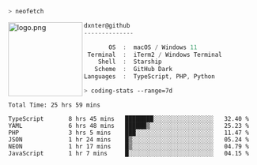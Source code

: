 ```zsh
> neofetch
```

<img align="left" src="https://user-images.githubusercontent.com/17434202/213643827-2660ae3a-d75f-4961-a865-9847c10b767f.png" alt="logo.png" width="150"/>

```csharp
dxnter@github
--------------

       OS  :  macOS / Windows 11
 Terminal  :  iTerm2 / Windows Terminal
    Shell  :  Starship
   Scheme  :  GitHub Dark
Languages  :  TypeScript, PHP, Python
```

```zsh
> coding-stats --range=7d
```

<!--START_SECTION:waka-->

```text
Total Time: 25 hrs 59 mins

TypeScript       8 hrs 45 mins   ████████░░░░░░░░░░░░░░░░░   32.40 %
YAML             6 hrs 48 mins   ██████▒░░░░░░░░░░░░░░░░░░   25.23 %
PHP              3 hrs 5 mins    ███░░░░░░░░░░░░░░░░░░░░░░   11.47 %
JSON             1 hr 24 mins    █▒░░░░░░░░░░░░░░░░░░░░░░░   05.24 %
NEON             1 hr 17 mins    █▒░░░░░░░░░░░░░░░░░░░░░░░   04.79 %
JavaScript       1 hr 7 mins     █░░░░░░░░░░░░░░░░░░░░░░░░   04.15 %
```

<!--END_SECTION:waka-->
